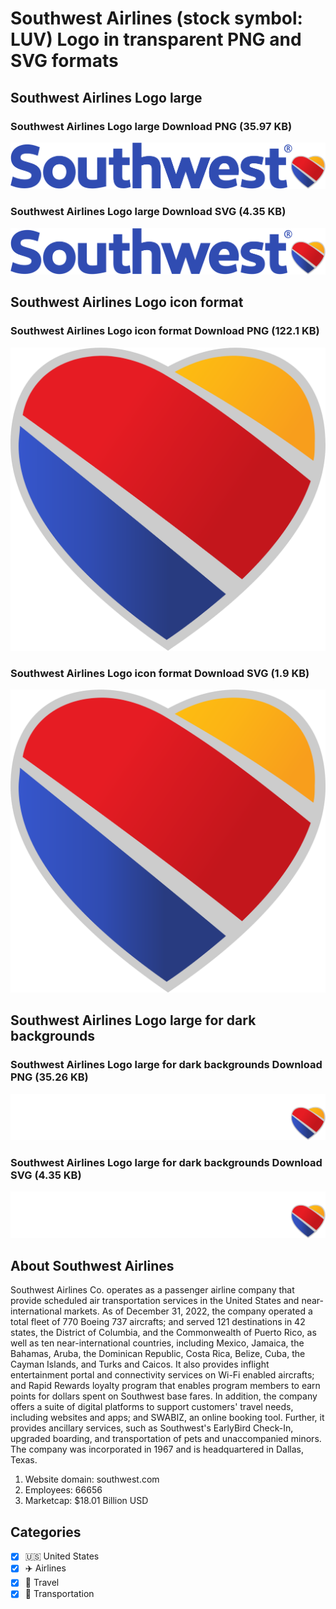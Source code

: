 # Southwest Airlines (stock symbol: LUV) Logo in transparent PNG and SVG formats

## Southwest Airlines Logo large

### Southwest Airlines Logo large Download PNG (35.97 KB)

![Southwest Airlines Logo large Download PNG (35.97 KB)](/img/orig/LUV_BIG-b74a94ae.png)

### Southwest Airlines Logo large Download SVG (4.35 KB)

![Southwest Airlines Logo large Download SVG (4.35 KB)](/img/orig/LUV_BIG-3cefba1c.svg)

## Southwest Airlines Logo icon format

### Southwest Airlines Logo icon format Download PNG (122.1 KB)

![Southwest Airlines Logo icon format Download PNG (122.1 KB)](/img/orig/LUV-8f519f22.png)

### Southwest Airlines Logo icon format Download SVG (1.9 KB)

![Southwest Airlines Logo icon format Download SVG (1.9 KB)](/img/orig/LUV-22f8cd58.svg)

## Southwest Airlines Logo large for dark backgrounds

### Southwest Airlines Logo large for dark backgrounds Download PNG (35.26 KB)

![Southwest Airlines Logo large for dark backgrounds Download PNG (35.26 KB)](/img/orig/LUV_BIG.D-2ace66f9.png)

### Southwest Airlines Logo large for dark backgrounds Download SVG (4.35 KB)

![Southwest Airlines Logo large for dark backgrounds Download SVG (4.35 KB)](/img/orig/LUV_BIG.D-9e7bfba7.svg)

## About Southwest Airlines

Southwest Airlines Co. operates as a passenger airline company that provide scheduled air transportation services in the United States and near-international markets. As of December 31, 2022, the company operated a total fleet of 770 Boeing 737 aircrafts; and served 121 destinations in 42 states, the District of Columbia, and the Commonwealth of Puerto Rico, as well as ten near-international countries, including Mexico, Jamaica, the Bahamas, Aruba, the Dominican Republic, Costa Rica, Belize, Cuba, the Cayman Islands, and Turks and Caicos. It also provides inflight entertainment portal and connectivity services on Wi-Fi enabled aircrafts; and Rapid Rewards loyalty program that enables program members to earn points for dollars spent on Southwest base fares. In addition, the company offers a suite of digital platforms to support customers' travel needs, including websites and apps; and SWABIZ, an online booking tool. Further, it provides ancillary services, such as Southwest's EarlyBird Check-In, upgraded boarding, and transportation of pets and unaccompanied minors. The company was incorporated in 1967 and is headquartered in Dallas, Texas.

1. Website domain: southwest.com
2. Employees: 66656
3. Marketcap: $18.01 Billion USD


## Categories
- [x] 🇺🇸 United States
- [x] ✈️ Airlines
- [x] 🌴 Travel
- [x] 🚚 Transportation

